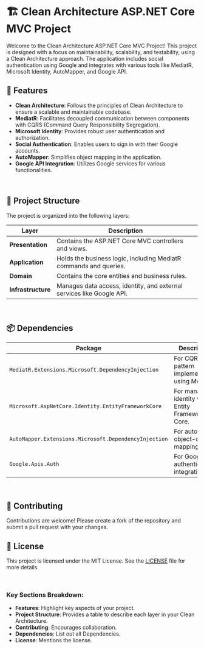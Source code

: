 # 🏗️ Clean Architecture ASP.NET Core MVC Project

Welcome to the Clean Architecture ASP.NET Core MVC Project! This project is designed with a focus on maintainability, scalability, and testability, using a Clean Architecture approach. The application includes social authentication using Google and integrates with various tools like MediatR, Microsoft Identity, AutoMapper, and Google API.

## 🌟 Features

- **Clean Architecture**: Follows the principles of Clean Architecture to ensure a scalable and maintainable codebase.
- **MediatR**: Facilitates decoupled communication between components with CQRS (Command Query Responsibility Segregation).
- **Microsoft Identity**: Provides robust user authentication and authorization.
- **Social Authentication**: Enables users to sign in with their Google accounts.
- **AutoMapper**: Simplifies object mapping in the application.
- **Google API Integration**: Utilizes Google services for various functionalities.

<br/>

## 📂 Project Structure

The project is organized into the following layers:

| Layer                     | Description                                                                 |
| ------------------------- | --------------------------------------------------------------------------- |
| **Presentation**          | Contains the ASP.NET Core MVC controllers and views.                        |
| **Application**           | Holds the business logic, including MediatR commands and queries.           |
| **Domain**                | Contains the core entities and business rules.                              |
| **Infrastructure**        | Manages data access, identity, and external services like Google API.       |

<br/>

## 📦 Dependencies

| Package                                                 | Description                                                     |
| ------------------------------------------------------- | --------------------------------------------------------------- |
| `MediatR.Extensions.Microsoft.DependencyInjection`      | For CQRS pattern implementation using MediatR.                  |
| `Microsoft.AspNetCore.Identity.EntityFrameworkCore`     | For managing identity with Entity Framework Core.               |
| `AutoMapper.Extensions.Microsoft.DependencyInjection`   | For automatic object-object mapping.                            |
| `Google.Apis.Auth`                                      | For Google authentication integration.                          |

<br/>

## 🚀 Contributing

Contributions are welcome! Please create a fork of the repository and submit a pull request with your changes.

## 📄 License

This project is licensed under the MIT License. See the [LICENSE](LICENSE.txt) file for more details.

<br/>

### Key Sections Breakdown:

- **Features**: Highlight key aspects of your project.
- **Project Structure**: Provides a table to describe each layer in your Clean Architecture.
- **Contributing**: Encourages collaboration.
- **Dependencies**: List out all Dependencies.
- **License**: Mentions the license.
